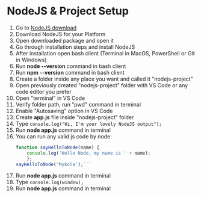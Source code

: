 # NodeJS & Project Setup
1. Go to [NodeJS download](https://nodejs.org/uk/download/)
2. Download NodeJS for your Platform
3. Open downloaded package and open it
4. Go through installation steps and install NodeJS
5. After installation open bash client (Terminal in MacOS, PowerShell or Git in Windows)
6. Run **node --version** command in bash client
7. Run **npm --version** command in bash client
8. Create a folder inside any place you want and called it "nodejs-project"
9. Open previously created "nodejs-project" folder with VS Code or any code editor you prefer
10. Open "terminal" in VS Code
11. Verify folder path, run "pwd" command in terminal
12. Enable "Autosaving" option in VS Code
13. Create **app.js** file inside "nodejs-project" folder
14. Type ```console.log("Hi, I'm your lovely NodeJS output");``` 
15. Run **node app.js** command in terminal
16. You can run any valid js code by node: 
    ```js
    function sayHelloToNode(name) {
        console.log('Hello Node, my name is ' + name);
        };
    sayHelloToNode('Mykola');```
17. Run **node app.js** command in terminal
18. Type ```console.log(window);```
19. Run **node app.js** command in terminal

